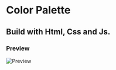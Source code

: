 # Color Palette

## Build with Html, Css and Js.

### Preview

![Preview](https://repository-images.githubusercontent.com/352244264/c1b53a00-8f4f-11eb-9c2c-d8337e0393ae)
